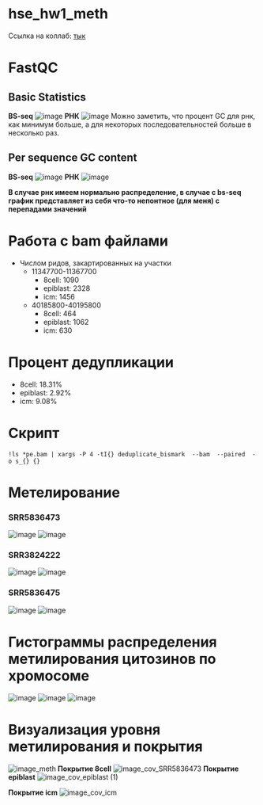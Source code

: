 # hse_hw1_meth  
Ссылка на коллаб: [тык](https://colab.research.google.com/drive/1vAPpML5hLf_LxAgX2YQBcddD2EExCZ88?usp=sharing)  

# FastQC
## Basic Statistics
**BS-seq**
![image](https://user-images.githubusercontent.com/49417479/155021915-3075eb63-cee1-4dcc-a680-2941df9f3581.png)
**РНК**
![image](https://user-images.githubusercontent.com/49417479/155022130-efe49474-377b-4393-bb9a-0508b9196221.png)
Можно заметить, что процент GC для рнк, как минимум больше, а для некоторых последовательностей больше в несколько раз. 

## Per sequence GC content
**BS-seq**
![image](https://user-images.githubusercontent.com/49417479/155022749-35764c0e-4a1f-4592-869a-8f6873800f3d.png)
**РНК**
![image](https://user-images.githubusercontent.com/49417479/155022812-1a55f7c8-a799-47cc-b4fb-b67a99e47088.png)

**В случае рнк имеем нормально распределение, в случае с bs-seq график представляет из себя что-то непонтное (для меня) с перепадами значений**  

# Работа с bam файлами  
- Числом ридов, закартированных на участки
  - 11347700-11367700
    - 8cell: 1090
    - epiblast: 2328
    - icm: 1456
  - 40185800-40195800
    - 8cell: 464
    - epiblast: 1062
    - icm: 630
# Процент дедупликации  
- 8cell: 18.31%
- epiblast: 2.92%
- icm: 9.08%

# Скрипт
```shell
!ls *pe.bam | xargs -P 4 -tI{} deduplicate_bismark  --bam  --paired  -o s_{} {}
```

# Метелирование
### SRR5836473
![image](https://user-images.githubusercontent.com/49417479/155021216-75d63157-3a7c-4717-9af0-932f71501a5e.png)
![image](https://user-images.githubusercontent.com/49417479/155021240-9911a59f-13c3-4cbc-a9ee-da4626b24260.png)


### SRR3824222
![image](https://user-images.githubusercontent.com/49417479/155021275-92f9f0b6-e5c1-404f-843b-79172cbc6e84.png)
![image](https://user-images.githubusercontent.com/49417479/155021299-48066e14-c339-49fd-8ac6-6cb6be682d0f.png)


### SRR5836475
![image](https://user-images.githubusercontent.com/49417479/155020968-8fcd2485-6327-4394-b12b-e72f0a4ecf8e.png)
![image](https://user-images.githubusercontent.com/49417479/155020987-231fa3f1-6768-4284-9b48-224a79515fb7.png)

# Гистограммы распределения метилирования цитозинов по хромосоме
![image](https://user-images.githubusercontent.com/49417479/155021515-6a6f09e8-c08f-4e87-82ef-0cdf59a78ffc.png)
![image](https://user-images.githubusercontent.com/49417479/155021537-cd01b16b-7b25-4106-b1bf-5e0f3d3ea961.png)
![image](https://user-images.githubusercontent.com/49417479/155021568-1b674fb7-9b3d-49f2-8ad2-d4f2a68cb7b2.png)

# Визуализация уровня метилирования и покрытия
![image_meth](https://user-images.githubusercontent.com/49417479/155021682-735d415a-eb89-404e-9ac6-18f1ac8bbbfd.png)
**Покрытие 8cell**
![image_cov_SRR5836473](https://user-images.githubusercontent.com/49417479/155021757-5930e2e3-7d0a-47f6-9d3f-df318caa4932.png)
**Покрытие epiblast**
![image_cov_epiblast (1)](https://user-images.githubusercontent.com/49417479/155021801-c2e18610-902b-422e-999f-a29bc444927a.png)

**Покрытие icm**
![image_cov_icm](https://user-images.githubusercontent.com/49417479/155021730-df550da4-2c23-410d-aa33-7486520dbc8a.png)


